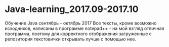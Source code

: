 # Java-learning_2017.09-2017.10
Обучение Java сентябрь - октябрь 2017
Все тексты, кроме возможно исходников, написаны в программе notepad++ - на мой взгляд отличная программа, 
поэтому для корректного отображения загруженные с репозитория текстовички открывать лучше с помощью нее.
